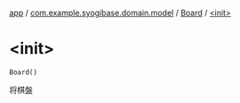 [app](../../index.md) / [com.example.syogibase.domain.model](../index.md) / [Board](index.md) / [&lt;init&gt;](./-init-.md)

# &lt;init&gt;

`Board()`

将棋盤

